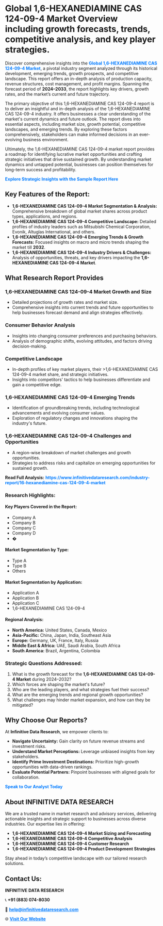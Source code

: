 <h1>Global 1,6-HEXANEDIAMINE CAS 124-09-4 Market Overview including growth forecasts, trends, competitive analysis, and key player strategies.</h1>
<p>
Discover comprehensive insights into the 
<a href="https://www.infinitivedataresearch.com/industry-report/16-hexanediamine-cas-124-09-4-market" rel="dofollow" style="color: #007BFF; text-decoration: none;"><strong>Global 1,6-HEXANEDIAMINE CAS 124-09-4 Market</strong></a>, a pivotal industry segment analyzed through its historical development, emerging trends, growth prospects, and competitive landscape. This report offers an in-depth analysis of production capacity, revenue structures, cost management, and profit margins. Spanning the forecast period of <strong>2024–2033</strong>, the report highlights key drivers, growth rates, and the market’s current and future trajectory.
</p>
<p>
The primary objective of this 1,6-HEXANEDIAMINE CAS 124-09-4 report is to deliver an insightful and in-depth analysis of the 1,6-HEXANEDIAMINE CAS 124-09-4 industry. It offers businesses a clear understanding of the market's current dynamics and future outlook. The report dives into essential aspects, including market size, growth potential, competitive landscapes, and emerging trends. By exploring these factors comprehensively, stakeholders can make informed decisions in an ever-evolving business environment.
</p>
<p>
Ultimately, the 1,6-HEXANEDIAMINE CAS 124-09-4 market report provides a roadmap for identifying lucrative market opportunities and crafting strategic initiatives that drive sustained growth. By understanding market dynamics and untapped potential, businesses can position themselves for long-term success and profitability.
</p>
<p>
<a href="https://www.infinitivedataresearch.com/request-sample/reportId=110242" style="color: #007BFF; text-decoration: none;"><strong>Explore Strategic Insights with the Sample Report Here</strong></a>
</p>

<h2>Key Features of the Report:</h2>
<ul>
<li><strong>1,6-HEXANEDIAMINE CAS 124-09-4 Market Segmentation & Analysis:</strong> Comprehensive breakdown of global market shares across product types, applications, and regions.</li>
<li><strong>1,6-HEXANEDIAMINE CAS 124-09-4 Competitive Landscape:</strong> Detailed profiles of industry leaders such as Mitsubishi Chemical Corporation, Evonik, Altuglas International, and others.</li>
<li><strong>1,6-HEXANEDIAMINE CAS 124-09-4 Emerging Trends & Growth Forecasts:</strong> Focused insights on macro and micro trends shaping the market till <strong>2032</strong>.</li>
<li><strong>1,6-HEXANEDIAMINE CAS 124-09-4 Industry Drivers & Challenges:</strong> Analysis of opportunities, threats, and key drivers impacting the <strong>1,6-HEXANEDIAMINE CAS 124-09-4 Market</strong>.</li>
</ul>

<h2>What Research Report Provides</h2>
<h3>1,6-HEXANEDIAMINE CAS 124-09-4 Market Growth and Size</h3>
<ul>
<li>Detailed projections of growth rates and market size.</li>
<li>Comprehensive insights into current trends and future opportunities to help businesses forecast demand and align strategies effectively.</li>
</ul>

<h3>Consumer Behavior Analysis</h3>
<ul>
<li>Insights into changing consumer preferences and purchasing behaviors.</li>
<li>Analysis of demographic shifts, evolving attitudes, and factors driving decision-making.</li>
</ul>

<h3>Competitive Landscape</h3>
<ul>
<li>In-depth profiles of key market players, their >1,6-HEXANEDIAMINE CAS 124-09-4 market share, and strategic initiatives.</li>
<li>Insights into competitors' tactics to help businesses differentiate and gain a competitive edge.</li>
</ul>

<h3>1,6-HEXANEDIAMINE CAS 124-09-4 Emerging Trends</h3>
<ul>
<li>Identification of groundbreaking trends, including technological advancements and evolving consumer values.</li>
<li>Exploration of regulatory changes and innovations shaping the industry's future.</li>
</ul>

<h3>1,6-HEXANEDIAMINE CAS 124-09-4 Challenges and Opportunities</h3>
<ul>
<li>A region-wise breakdown of market challenges and growth opportunities.</li>
<li>Strategies to address risks and capitalize on emerging opportunities for sustained growth.</li>
</ul>
<p><strong>Read Full Analysis:</strong> <a href="https://www.infinitivedataresearch.com/industry-report/16-hexanediamine-cas-124-09-4-market" rel="dofollow" style="color: #007BFF; text-decoration: none;"><strong>https://www.infinitivedataresearch.com/industry-report/16-hexanediamine-cas-124-09-4-market</strong></a></p>
<h3>Research Highlights:</h3>
<h4>Key Players Covered in the Report:</h4>
<ul><li>Company A</li><li>Company B</li><li>Company C</li><li>Company D</li><li>�</li></ul>
<h4>Market Segmentation by Type:</h4>
<ul><li>Type A</li><li>Type B</li><li>Others</li></ul>
<h4>Market Segmentation by Application:</h4>
<ul><li>Application A</li><li>Application B</li><li>Application C</li><li>1,6-HEXANEDIAMINE CAS 124-09-4</li></ul>

<h4>Regional Analysis:</h4>
<ul>
<li><strong>North America:</strong> United States, Canada, Mexico</li>
<li><strong>Asia-Pacific:</strong> China, Japan, India, Southeast Asia</li>
<li><strong>Europe:</strong> Germany, UK, France, Italy, Russia</li>
<li><strong>Middle East & Africa:</strong> UAE, Saudi Arabia, South Africa</li>
<li><strong>South America:</strong> Brazil, Argentina, Colombia</li>
</ul>

<h3>Strategic Questions Addressed:</h3>
<ol>
<li>What is the growth forecast for the <strong>1,6-HEXANEDIAMINE CAS 124-09-4 Market</strong> during 2024–2032?</li>
<li>Which forces are shaping the market's future?</li>
<li>Who are the leading players, and what strategies fuel their success?</li>
<li>What are the emerging trends and regional growth opportunities?</li>
<li>What challenges may hinder market expansion, and how can they be mitigated?</li>
</ol>

<h2>Why Choose Our Reports?</h2>
<p>At <strong>Infinitive Data Research</strong>, we empower clients to:</p>
<ul>
<li><strong>Navigate Uncertainty:</strong> Gain clarity on future revenue streams and investment risks.</li>
<li><strong>Understand Market Perceptions:</strong> Leverage unbiased insights from key stakeholders.</li>
<li><strong>Identify Prime Investment Destinations:</strong> Prioritize high-growth opportunities with data-driven rankings.</li>
<li><strong>Evaluate Potential Partners:</strong> Pinpoint businesses with aligned goals for collaboration.</li>
</ul>
<p><a href="https://www.infinitivedataresearch.com/industry-report/16-hexanediamine-cas-124-09-4-market" rel="dofollow" style="color: #007BFF; text-decoration: none;"><strong>Speak to Our Analyst Today</strong></a></p>

<h2>About INFINITIVE DATA RESEARCH</h2>
<p>We are a trusted name in market research and advisory services, delivering actionable insights and strategic support to businesses across diverse industries. Our expertise lies in offering:</p>
<ul>
<li><strong>1,6-HEXANEDIAMINE CAS 124-09-4 Market Sizing and Forecasting</strong></li>
<li><strong>1,6-HEXANEDIAMINE CAS 124-09-4 Competitive Analysis</strong></li>
<li><strong>1,6-HEXANEDIAMINE CAS 124-09-4 Customer Research</strong></li>
<li><strong>1,6-HEXANEDIAMINE CAS 124-09-4 Product Development Strategies</strong></li>
</ul>
<p>Stay ahead in today’s competitive landscape with our tailored research solutions.</p>

<h2>Contact Us:</h2>
<p><strong>INFINITIVE DATA RESEARCH</strong></p>
<p>📞 <strong>+91 (883) 074-8030</strong></p>
<p>📧 <strong><a href="mailto:help@infinitivedataresearch.com" style="color: #007BFF;">help@infinitivedataresearch.com</a></strong></p>
<p>🌐 <strong><a href="https://www.infinitivedataresearch.com" rel="dofollow" style="color: #007BFF;">Visit Our Website</a></strong></p>